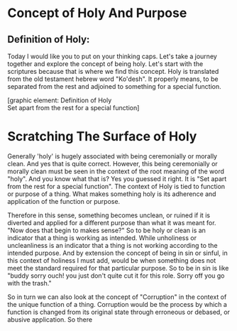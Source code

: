 # Concept of Holy And Purpose

## Definition of Holy:
Today I would like you to put on your thinking caps. Let's take a journey together and explore the concept of being holy. Let's start with the scriptures because that is where we find this concept. Holy is translated from the old testament hebrew word "Ko'desh". It properly means, to be separated from the rest and adjoined to something for a special function.

[graphic element:
Definition of Holy  
Set apart from the rest for a special function]

# Scratching The Surface of Holy 
Generally 'holy' is hugely associated with being ceremonially or morally clean. And yes that is quite correct. However, this 
being ceremonially or morally clean must be seen in the context of the root meaning of the word "holy". And you know what that is? Yes you guessed it right. It is "Set apart from the rest for a special function". The context of Holy is tied to function or purpose of a thing. What makes something holy is its adherence and application of the function or purpose.

Therefore in this sense, something becomes unclean, or ruined if it is diverted and applied for a different purpose than what it was meant for. "Now does that begin to makes sense?" So to be holy or clean is an indicator that a thing is working as intended. While  unholiness or uncleanliness is an indicator that a thing is not working according to the intended purpose. And by extension the concept of being in sin or sinful, in this context of holiness I must add, would be when something does not meet the standard required for that particular purpose. So to be in sin is like "buddy sorry ouch! you just don't quite cut it for this role. Sorry off you go with the trash." 
 
So in turn we can also look at the concept of "Corruption" in the context of the unique function of a thing. Corruption would be 
the process by which a function is changed from its original state through erroneous or debased, or abusive application. So there 
